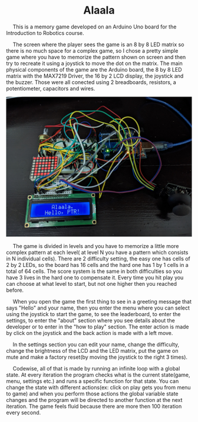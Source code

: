 <body>
<h1 align="center">Alaala</h1>
<p>&emsp;   This is a memory game developed on an Arduino Uno board for the Introduction to Robotics course.  </p>
<p>&emsp;   The screen where the player sees the game is an 8 by 8 LED matrix so there is no much space for a complex game, so I chose a pretty simple game where you have to memorize the pattern shown on screen and then try to recreate it using a joystick to move the dot on the matrix. The main physical components of the game are the Arduino board, the 8 by 8 LED matrix with the MAX7219 Driver, the 16 by 2 LCD display, the joystick and the buzzer. Those were all conected using 2 breadboards, resistors, a potentiometer, capacitors and wires.</p>
  <img src="assets/gamecomponents.jpg" alt="Game Components">
<p>&emsp;   The game is divided in levels and you have to memorize a little more complex pattern at each level( at level N you have a pattern which consists in N individual cells). There are 2 difficulty setting, the easy one has cells of 2 by 2 LEDs, so the board has 16 cells and the hard one has 1 by 1 cells in a total of 64 cells. The score system is the same in both difficulties so you have 3 lives in the hard one to compensate it. Every time you hit play you can choose at what level to start, but not one higher then you reached before.  </p>
<p>&emsp;   When you open the game the first thing to see in a greeting message that says "Hello" and your name, then you enter the menu where you can select using the joystick to start the game, to see the leaderboard, to enter the settings, to enter the "about" section where you see details about the developer or to enter in the "how to play" section. The enter action is made by click on the joystick and the back action is made with a left move.  
<p>&emsp;   In the settings section you can edit your name, change the difficulty, change the brightness of the LCD and the LED matrix, put the game on mute and make a factory reset(by moving the joystick to the right 3 times).  </p>
<p>&emsp;   Codewise, all of that is made by running an infinite loop with a global state. At every iteration the program checks what is the current state(game, menu, settings etc.) and runs a specific function for that state. You can change the state with different actions(ex: click on play gets you from menu to game) and when you perform those actions the global variable state changes and the program will be directed to another function at the next iteration. The game feels fluid because there are more then 100 iteration every second.  </p>
</body>
